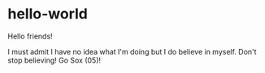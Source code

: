 # hello-world

Hello friends!

I must admit I have no idea what I'm doing but I do believe in myself. Don't stop believing! Go Sox (05)!
